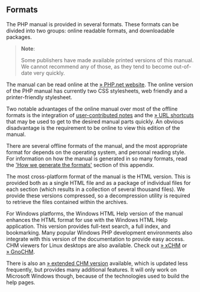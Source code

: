 Formats
-------

The PHP manual is provided in several formats. These formats can be
divided into two groups: online readable formats, and downloadable
packages.

> **Note**:
>
> Some publishers have made available printed versions of this manual.
> We cannot recommend any of those, as they tend to become out-of-date
> very quickly.

The manual can be read online at the
<a href="https://www.php.net/" class="link external">» PHP.net website</a>.
The online version of the PHP manual has currently two CSS stylesheets,
web friendly and a printer-friendly stylesheet.

Two notable advantages of the online manual over most of the offline
formats is the integration of
<a href="/about/notes.html" class="link">user-contributed notes</a> and
the
<a href="https://www.php.net/urlhowto.php" class="link external">» URL shortcuts</a>
that may be used to get to the desired manual parts quickly. An obvious
disadvantage is the requirement to be online to view this edition of the
manual.

There are several offline formats of the manual, and the most
appropriate format for depends on the operating system, and personal
reading style. For information on how the manual is generated in so many
formats, read the
<a href="/about/generate.html" class="link">'How we generate the formats'</a>
section of this appendix.

The most cross-platform format of the manual is the HTML version. This
is provided both as a single HTML file and as a package of individual
files for each section (which results in a collection of several
thousand files). We provide these versions compressed, so a
decompression utility is required to retrieve the files contained within
the archives.

For Windows platforms, the <span class="productname">Windows HTML
Help</span> version of the manual enhances the HTML format for use with
the <span class="productname">Windows HTML Help</span> application. This
version provides full-text search, a full index, and bookmarking. Many
popular Windows PHP development environments also integrate with this
version of the documentation to provide easy access. CHM viewers for
Linux desktops are also available. Check out
<a href="http://xchm.sourceforge.net/" class="link external">» xCHM</a>
or
<a href="http://gnochm.sourceforge.net/" class="link external">» GnoCHM</a>.

There is also an
<a href="https://www.php.net/docs-echm.php" class="link external">» extended CHM version</a>
available, which is updated less frequently, but provides many
additional features. It will only work on <span
class="productname">Microsoft Windows</span> though, because of the
technologies used to build the help pages.
